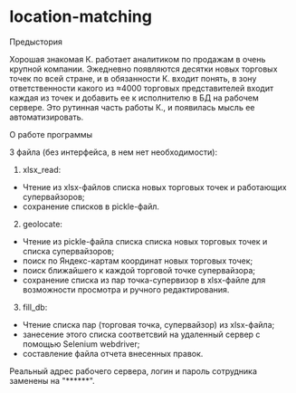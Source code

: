 # location-matching

Предыстория

Хорошая знакомая К. работает аналитиком по продажам в очень крупной компании.
Эжедневно появляются десятки новых торговых точек по всей стране, и в обязанности К. входит понять,
в зону ответственности какого из ≈4000 торговых представителей входит каждая из точек и добавить ее к исполнителю в БД на рабочем сервере.
Это рутинная часть работы К., и появилась мысль ее автоматизировать.

О работе программы

3 файла (без интерфейса, в нем нет необходимости):
1) xlsx_read:
- Чтение из xlsx-файлов списка новых торговых точек и работающих супервайзоров;
- сохранение списков в pickle-файл.
2) geolocate:
- Чтение из pickle-файла списка списка новых торговых точек и списка супервайзоров;
- поиск по Яндекс-картам координат новых торговых точек;
- поиск ближайшего к каждой торговой точке супервайзора;
- сохранение списка из пар точка-супервизор в xlsx-файле для возможности просмотра и ручного редактирования.
3) fill_db:
- Чтение списка пар (торговая точка, супервайзор) из xlsx-файла;
- занесение этого списка соответсвий на удаленный сервер с помощью Selenium webdriver;
- составление файла отчета внесенных правок.

Реальный адрес рабочего сервера, логин и пароль сотрудника заменены на "******".
